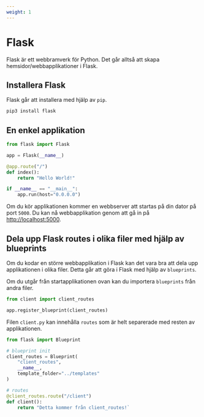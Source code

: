 ```yaml
---
weight: 1
---
```


# Flask

Flask är ett webbramverk för Python. Det går alltså att skapa hemsidor/webbapplikationer i Flask.

## Installera Flask

Flask går att installera med hjälp av `pip`.

```bash
pip3 install flask
```

## En enkel applikation

```python
from flask import Flask

app = Flask(__name__)

@app.route("/")
def index():
    return "Hello World!"

if __name__ == "__main__":
    app.run(host="0.0.0.0")
```

Om du kör applikationen kommer en webbserver att startas på din dator på port `5000`. Du kan nå webbapplikation genom att gå in på [http://localhost:5000](http://localhost:5000).

## Dela upp Flask routes i olika filer med hjälp av blueprints

Om du kodar en större webbapplikation i Flask kan det vara bra att dela upp applikationen i olika filer. Detta går att göra i Flask med hjälp av `blueprints`.

Om du utgår från startapplikationen ovan kan du importera `blueprints` från andra filer.

```python
from client import client_routes

app.register_blueprint(client_routes)
```

Filen `client.py` kan innehålla `routes` som är helt separerade med resten av applikationen.

```python
from flask import Blueprint

# blueprint init
client_routes = Blueprint(
    "client_routes",
    __name__,
    template_folder="../templates"
)

# routes
@client_routes.route("/client")
def client():
    return "Detta kommer från client_routes!`
```